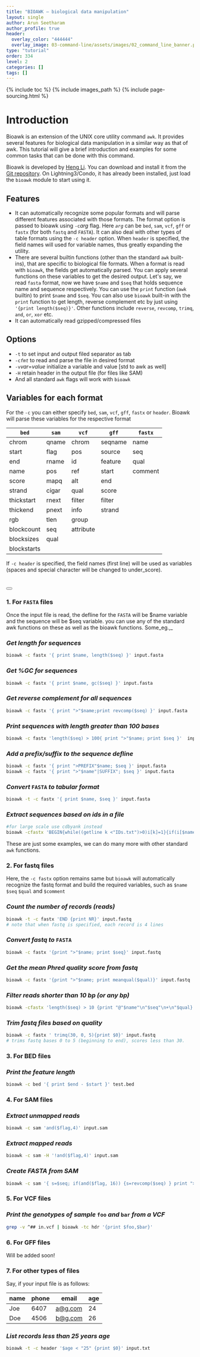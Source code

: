 ```yaml
---
title: "BIOAWK – biological data manipulation"
layout: single
author: Arun Seetharam
author_profile: true
header:
  overlay_color: "444444"
  overlay_image: 03-command-line/assets/images/02_command_line_banner.png
type: "tutorial"
order: 334
level: 2
categories: []
tags: []
---
```


{% include toc %}
{% include images_path %}
{% include page-sourcing.html %}


# Introduction

Bioawk is an extension of the UNIX core utility command `awk`. It provides several features for biological data manipulation in a similar way as that of awk. This tutorial will give a brief introduction and examples for some common tasks that can be done with this command.

Bioawk is developed by [Heng Li](http://lh3lh3.users.sourceforge.net). You can download and install it from the [Git repository](https://github.com/lh3). On Lightning3/Condo, it has already been installed, just load the `bioawk` module to start using it.

##  Features

  - It can automatically recognize some popular formats and will parse different features associated with those formats. The format option is passed to bioawk using `-c`_arg_ flag. Here _`arg`_ can be `bed`, `sam`, `vcf`, `gff` or `fastx` (for both `fastq` and `FASTA`). It can also deal with other types of table formats using the `-c header` option. When `header` is specified, the field names will used for variable names, thus greatly expanding the utility.
  - There are several builtin functions (other than the standard `awk` built-ins), that are specific to biological file formats. When a format is read with `bioawk`, the fields get automatically parsed. You can apply several functions on these variables to get the desired output. Let's say, we read `fasta` format, now we have `$name` and `$seq`  that holds sequence name and sequence respectively. You can use the `print` function (`awk` builtin) to print `$name` and `$seq`. You can also use `bioawk` built-in with the `print` function to get length, reverse complement etc by just using `'{print length($seq)}'`. Other functions include `reverse`, `revcomp`, `trimq`, `and`, `or`, `xor` etc.
  - It can automatically read gzipped/compressed files

##  Options

  * `-t` to set input and output filed separator as tab
  * `-c`_`fmt`_ to read and parse the file in desired format
  * `-v`_var_=_value_ initialize a variable and value [std to awk as well]
  * `-H` retain header in the output file (for files like SAM)
  * And all standard `awk` flags will work with `bioawk`

##  Variables for each format

For the `-c` you can either specify `bed`, `sam`, `vcf`, `gff`,  `fastx` or `header`. Bioawk will parse these variables for the respective format


|`bed` |`sam` |`vcf` |`gff` |`fastx` |
| --- | --- | --- | --- | --- |
| chrom | qname | chrom | seqname | name |
| start | flag | pos | source | seq |
| end | rname | id | feature | qual |
| name | pos | ref | start | comment |
| score | mapq | alt | end | |
| strand | cigar | qual | score | |
| thickstart | rnext | filter | filter | |
| thickend | pnext | info | strand | |
| rgb | tlen | group | | |
| blockcount | seq | attribute | | |
| blocksizes | qual | | | |
| blockstarts | | | | |

If `-c header` is specified, the field names (first line) will be used as variables (spaces and special character will be changed to under_score).


#  <button class="btn example"></button>

###  1. For `FASTA` files
Once the input file is read, the defline for the `FASTA` will be $name variable and the sequence will be $seq variable. you can use any of the standard awk functions on these as well as the bioawk functions. Some_eg.,_

### *Get length for sequences*
```bash
bioawk -c fastx '{ print $name, length($seq) }' input.fasta
```
### *Get %GC for sequences*
```bash
bioawk -c fastx '{ print $name, gc($seq) }' input.fasta
```
### *Get reverse complement for all sequences*
```bash
bioawk -c fastx '{ print ">"$name;print revcomp($seq) }' input.fasta
```
### *Print sequences with length greater than 100 bases*
```bash
bioawk -c fastx 'length($seq) > 100{ print ">"$name; print $seq }'  input.fasta
```
### *Add a prefix/suffix to the sequence defline*
```bash
bioawk -c fastx '{ print ">PREFIX"$name; $seq }' input.fasta
bioawk -c fastx '{ print ">"$name"|SUFFIX"; $seq }' input.fasta
```
### *Convert* `FASTA` *to tabular format*
```bash
bioawk -t -c fastx '{ print $name, $seq }' input.fasta
```
###  *Extract sequences based on ids in a file*
```bash
#for large scale use cdbyank instead
bioawk -cfastx 'BEGIN{while((getline k <"IDs.txt")>0)i[k]=1}{if(i[$name])print ">"$name"\n"$seq}' input.fasta
```
These are just some examples, we can do many more with other standard `awk` functions.

###  2. For fastq files  ###

Here, the `-c fastx` option remains same but `bioawk` will automatically recognize the fastq format and build the required variables, such as `$name`  `$seq`  `$qual` and `$comment`

### *Count the number of records (reads)*
```bash
bioawk -t -c fastx 'END {print NR}' input.fastq
# note that when fastq is specified, each record is 4 lines
```
### *Convert fastq to* `FASTA`
```bash
bioawk -c fastx '{print ">"$name; print $seq}' input.fastq
```
### *Get the mean Phred quality score from fastq*
```bash
bioawk -c fastx '{print ">"$name; print meanqual($qual)}' input.fastq
```

### *Filter reads shorter than 10 bp (or any bp)*
```bash
bioawk -cfastx 'length($seq) > 10 {print "@"$name"\n"$seq"\n+\n"$qual}' input.fastq
```
### *Trim fastq files based on quality*
```bash
bioawk -c fastx ' trimq(30, 0, 5){print $0}' input.fastq
# trims fastq bases 0 to 5 (beginning to end), scores less than 30.
```

###  3. For BED files

### *Print the feature length*
```bash
bioawk -c bed '{ print $end - $start }' test.bed
```

###  4. For SAM files

### *Extract unmapped reads*
```bash
bioawk -c sam 'and($flag,4)' input.sam
```

### *Extract mapped reads*
```bash
bioawk -c sam -H '!and($flag,4)' input.sam
```

### *Create FASTA from SAM*
```bash
bioawk -c sam '{ s=$seq; if(and($flag, 16)) {s=revcomp($seq) } print ">"$qname"\n"s}' input.sam > output.fasta
```

###  5. For VCF files

###  *Print the genotypes of sample* `foo` *and* `bar` *from a VCF*
```bash
grep -v ^## in.vcf | bioawk -tc hdr '{print $foo,$bar}'
```
###  6. For GFF files

Will be added soon!

###  7. For other types of files

Say, if your input file is as follows:

| name | phone | email | age |
| --- | --- | --- | --- |
| Joe | 6407 | a@g.com | 24 |
| Doe | 4506 | b@g.com | 26 |

### *List records less than 25 years age*
```bash
bioawk -t -c header '$age < "25" {print $0}' input.txt
```
